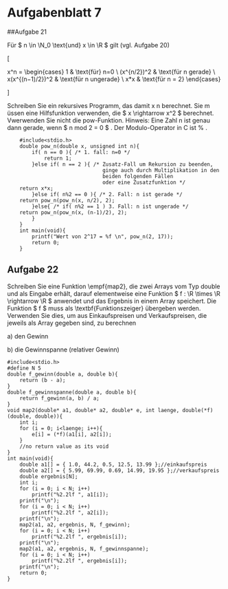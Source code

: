 # Aufgabenblatt 7

##Aufgabe 21

Für $ n \in \N_0 \text{und} x \in \R $ gilt (vgl. Aufgabe 20)

[

x^n = \begin{cases}
1 & \text{für} n=0 \\
(x^{n/2})^2 & \text{für n gerade} \\
x(x^{(n−1)/2})^2 & \text{für n ungerade} \\
x*x & \text{für n = 2} 
\end{cases}

]

Schreiben Sie ein rekursives Programm, das damit x n berechnet. Sie m ̈ussen eine Hilfsfunktion
verwenden, die $ x \rightarrow x^2 $ berechnet. Vwerwenden Sie nicht die pow-Funktion.
Hinweis: Eine Zahl n ist genau dann gerade, wenn $ n mod 2 = 0 $ . Der Modulo-Operator in C ist % .


		#include<stdio.h>
		double pow_n(double x, unsigned int n){
			if( n == 0 ){ /* 1. fall: n=0 */
				return 1;
			}else if( n == 2 ){ /* Zusatz-Fall um Rekursion zu beenden,
			                       ginge auch durch Multiplikation in den
			                       beiden folgenden Fällen
			                       oder eine Zusatzfunktion */
        return x*x;
			}else if( n%2 == 0 ){ /* 2. Fall: n ist gerade */
        return pow_n(pow_n(x, n/2), 2);
			}else{ /* if( n%2 == 1 ) 3. Fall: n ist ungerade */
        return pow_n(pow_n(x, (n-1)/2), 2);
			}
		}
		int main(void){
			printf("Wert von 2^17 = %f \n", pow_n(2, 17));
			return 0;
		}

## Aufgabe 22

Schreiben Sie eine Funktion \empf{map2}, die zwei Arrays vom Typ double und als Eingabe erhält, darauf elementweise eine Funktion $ f : \R \times \R \rightarrow \R $ anwendet und das Ergebnis in einem Array speichert. Die Funktion $ f $ muss als \textbf{Funktionszeiger} übergeben werden.
Verwenden Sie dies, um aus Einkaufspreisen und Verkaufspreisen, die jeweils als Array gegeben sind, zu berechnen

a) den Gewinn

b) die Gewinnspanne (relativer Gewinn)

	#include<stdio.h>
	#define N 5
	double f_gewinn(double a, double b){
		return (b - a);
	}
	double f_gewinnspanne(double a, double b){
		return f_gewinn(a, b) / a;
	}
	void map2(double* a1, double* a2, double* e, int laenge, double(*f)(double, double)){
		int i;
		for (i = 0; i<laenge; i++){
			e[i] = (*f)(a1[i], a2[i]);
		}
		//no return value as its void
	}
	int main(void){
		double a1[] = { 1.0, 44.2, 0.5, 12.5, 13.99 };//einkaufspreis
		double a2[] = { 5.99, 69.99, 0.69, 14.99, 19.95 };//verkaufspreis
		double ergebnis[N];
		int i;
		for (i = 0; i < N; i++)
			printf("%2.2lf ", a1[i]);
		printf("\n");
		for (i = 0; i < N; i++)
			printf("%2.2lf ", a2[i]);
		printf("\n");
		map2(a1, a2, ergebnis, N, f_gewinn);
		for (i = 0; i < N; i++)
			printf("%2.2lf ", ergebnis[i]);
		printf("\n");
		map2(a1, a2, ergebnis, N, f_gewinnspanne);
		for (i = 0; i < N; i++)
			printf("%2.2lf ", ergebnis[i]);
		printf("\n");
		return 0;
	}
